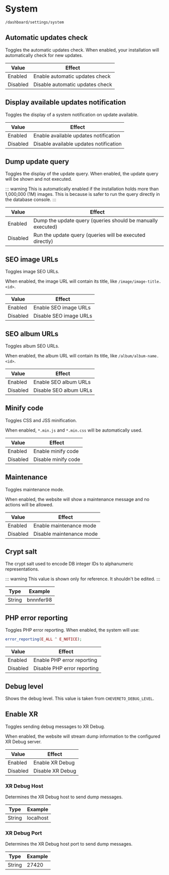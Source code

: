 # System

`/dashboard/settings/system`

## Automatic updates check

Toggles the automatic updates check. When enabled, your installation will automatically check for new updates.

| Value    | Effect                          |
| -------- | ------------------------------- |
| Enabled  | Enable automatic updates check  |
| Disabled | Disable automatic updates check |

## Display available updates notification

Toggles the display of a system notification on update available.

| Value    | Effect                                 |
| -------- | -------------------------------------- |
| Enabled  | Enable available updates notification  |
| Disabled | Disable available updates notification |

## Dump update query

Toggles the display of the update query. When enabled, the update query will be shown and not executed.

::: warning
This is automatically enabled if the installation holds more than 1,000,000 (1M) images. This is because is safer to run the query directly in the database console.
:::

| Value    | Effect                                                      |
| -------- | ----------------------------------------------------------- |
| Enabled  | Dump the update query (queries should be manually executed) |
| Disabled | Run the update query (queries will be executed directly)    |

## SEO image URLs

Toggles image SEO URLs.

When enabled, the image URL will contain its title, like `/image/image-title.<id>`.

| Value    | Effect                 |
| -------- | ---------------------- |
| Enabled  | Enable SEO image URLs  |
| Disabled | Disable SEO image URLs |

## SEO album URLs

Toggles album SEO URLs.

When enabled, the album URL will contain its title, like `/album/album-name.<id>`.

| Value    | Effect                 |
| -------- | ---------------------- |
| Enabled  | Enable SEO album URLs  |
| Disabled | Disable SEO album URLs |

## Minify code

Toggles CSS and JSS minification.

When enabled, `*.min.js` and `*.min.css` will be automatically used.

| Value    | Effect              |
| -------- | ------------------- |
| Enabled  | Enable minify code  |
| Disabled | Disable minify code |

## Maintenance

Toggles maintenance mode.

When enabled, the website will show a maintenance message and no actions will be allowed.

| Value    | Effect                   |
| -------- | ------------------------ |
| Enabled  | Enable maintenance mode  |
| Disabled | Disable maintenance mode |

## Crypt salt

The crypt salt used to encode DB integer IDs to alphanumeric representations.

::: warning
This value is shown only for reference. It shouldn't be edited.
:::

| Type   | Example   |
| ------ | --------- |
| String | bnnnfer98 |

## PHP error reporting

Toggles PHP error reporting. When enabled, the system will use:

```php
error_reporting(E_ALL ^ E_NOTICE);
```

| Value    | Effect                      |
| -------- | --------------------------- |
| Enabled  | Enable PHP error reporting  |
| Disabled | Disable PHP error reporting |

## Debug level

Shows the debug level. This value is taken from `CHEVERETO_DEBUG_LEVEL`.

## Enable XR

Toggles sending debug messages to XR Debug.

When enabled, the website will stream dump information to the configured XR Debug server.

| Value    | Effect           |
| -------- | ---------------- |
| Enabled  | Enable XR Debug  |
| Disabled | Disable XR Debug |

### XR Debug Host

Determines the XR Debug host to send dump messages.

| Type   | Example   |
| ------ | --------- |
| String | localhost |

### XR Debug Port

Determines the XR Debug host port to send dump messages.

| Type   | Example |
| ------ | ------- |
| String | 27420   |
